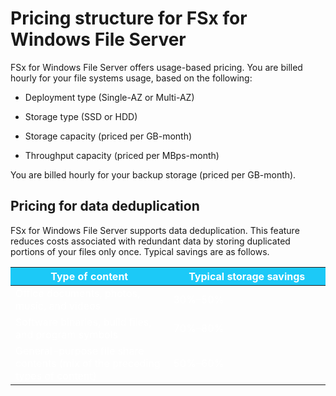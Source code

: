 # Pricing structure for FSx for Windows File Server

FSx for Windows File Server offers usage-based pricing. You are billed hourly for your file systems usage, based on the following:

* Deployment type (Single-AZ or Multi-AZ)

* Storage type (SSD or HDD)

* Storage capacity (priced per GB-month)

* Throughput capacity (priced per MBps-month)

You are billed hourly for your backup storage (priced per GB-month).

## Pricing for data deduplication

FSx for Windows File Server supports data deduplication. This feature reduces costs associated with redundant data by storing duplicated portions of your files only once. Typical savings are as follows.

<table style="width:100%;"><thead><tr><th style="width:50.0986%;background-color:rgb(28, 201, 247);"><span style="color:rgb(255, 255, 255);"><span style="font-weight:bold;">Type of content</span><br></span></th><th style="width:49.9014%;background-color:rgb(28, 201, 247);"><span style="color:rgb(255, 255, 255);"><span style="font-weight:bold;">Typical storage savings</span><br></span></th></tr></thead><tbody><tr><td style="text-align:left;width:50.0986%;"><span style="color:rgb(255, 255, 255);">Office documents, photos, music, and videos<br></span></td><td style="text-align:left;width:49.9014%;"><span style="color:rgb(255, 255, 255);">30%–50%<br></span></td></tr><tr><td style="text-align:left;width:50.0986%;"><span style="color:rgb(255, 255, 255);">Software binaries, build files, and program symbols<br></span></td><td style="text-align:left;width:49.9014%;"><span style="color:rgb(255, 255, 255);">70%–80%<br></span></td></tr><tr><td style="text-align:left;width:50.0986%;"><span style="color:rgb(255, 255, 255);">General-purpose file share contents (mix of the preceding types of content)<br></span></td><td style="text-align:left;width:49.9014%;"><span style="color:rgb(255, 255, 255);">50%–60%<br></span></td></tr></tbody></table>
